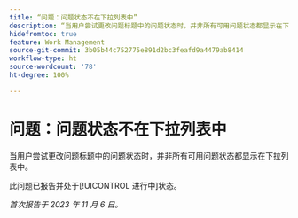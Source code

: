 ```yaml
---
title: “问题：问题状态不在下拉列表中”
description: “当用户尝试更改问题标题中的问题状态时，并非所有可用问题状态都显示在下拉列表中。”
hidefromtoc: true
feature: Work Management
source-git-commit: 3b05b44c752775e891d2bc3feafd9a4479ab8414
workflow-type: ht
source-wordcount: '78'
ht-degree: 100%

---
```



# 问题：问题状态不在下拉列表中

当用户尝试更改问题标题中的问题状态时，并非所有可用问题状态都显示在下拉列表中。

此问题已报告并处于[!UICONTROL 进行中]状态。

_首次报告于 2023 年 11 月 6 日。_
